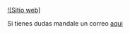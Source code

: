[![Sitio web]](https://img.shields.io/website?down_color=red&down_message=Offline&label=Sitio%20web&logo=wikipedia&style=flat-square&up_color=green&up_message=Online&url=https%3A%2F%2Fmonoverde888.github.io%2F)


Si tienes dudas mandale un correo [aqui](contacto@monoverde.cl)
